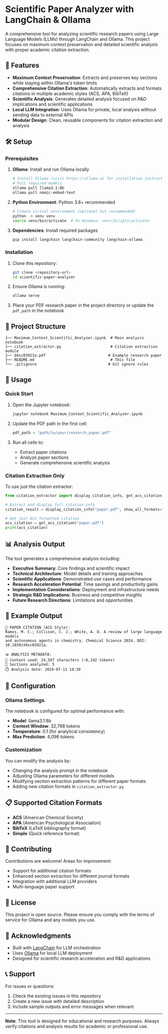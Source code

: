 # Scientific Paper Analyzer with LangChain & Ollama

A comprehensive tool for analyzing scientific research papers using Large Language Models (LLMs) through LangChain and Ollama. This project focuses on maximum context preservation and detailed scientific analysis with proper academic citation extraction.

## 🎯 Features

- **Maximum Context Preservation**: Extracts and preserves key sections while staying within Ollama's token limits
- **Comprehensive Citation Extraction**: Automatically extracts and formats citations in multiple academic styles (ACS, APA, BibTeX)
- **Scientific Analysis**: Generates detailed analysis focused on R&D implications and scientific applications
- **Local LLM Integration**: Uses Ollama for private, local analysis without sending data to external APIs
- **Modular Design**: Clean, reusable components for citation extraction and analysis

## 🛠️ Setup

### Prerequisites

1. **Ollama**: Install and run Ollama locally
   ```bash
   # Install Ollama (visit https://ollama.ai for installation instructions)
   # Pull required models
   ollama pull llama3.1:8b
   ollama pull nomic-embed-text
   ```

2. **Python Environment**: Python 3.8+ recommended
   ```bash
   # Create virtual environment (optional but recommended)
   python -m venv venv
   source venv/bin/activate  # On Windows: venv\Scripts\activate
   ```

3. **Dependencies**: Install required packages
   ```bash
   pip install langchain langchain-community langchain-ollama
   ```

### Installation

1. Clone this repository:
   ```bash
   git clone <repository-url>
   cd scientific-paper-analyzer
   ```

2. Ensure Ollama is running:
   ```bash
   ollama serve
   ```

3. Place your PDF research paper in the project directory or update the `pdf_path` in the notebook

## 📁 Project Structure

```
├── Maximum_Context_Scientific_Analyzer.ipynb  # Main analysis notebook
├── citation_extractor.py                      # Citation extraction module
├── d4sc03921a.pdf                            # Example research paper
├── README.md                                  # This file
└── .gitignore                                # Git ignore rules
```

## 🚀 Usage

### Quick Start

1. Open the Jupyter notebook:
   ```bash
   jupyter notebook Maximum_Context_Scientific_Analyzer.ipynb
   ```

2. Update the PDF path in the first cell:
   ```python
   pdf_path = "path/to/your/research_paper.pdf"
   ```

3. Run all cells to:
   - Extract paper citations
   - Analyze paper sections
   - Generate comprehensive scientific analysis

### Citation Extraction Only

To use just the citation extractor:

```python
from citation_extractor import display_citation_info, get_acs_citation

# Extract and display full citation info
citation_result = display_citation_info("paper.pdf", show_all_formats=True)

# Get just ACS formatted citation
acs_citation = get_acs_citation("paper.pdf")
print(acs_citation)
```

## 📊 Analysis Output

The tool generates a comprehensive analysis including:

- **Executive Summary**: Core findings and scientific impact
- **Technical Architecture**: Model details and training approaches
- **Scientific Applications**: Demonstrated use cases and performance
- **Research Acceleration Potential**: Time savings and productivity gains
- **Implementation Considerations**: Deployment and infrastructure needs
- **Strategic R&D Implications**: Business and competitive insights
- **Future Research Directions**: Limitations and opportunities

## 🎯 Example Output

```
📖 PAPER CITATION (ACS Style):
Ramos, M. C.; Collison, C. J.; White, A. D. A review of large language models 
and autonomous agents in chemistry. Chemical Science 2024. DOI: 10.1039/d4sc03921a.

📊 ANALYSIS METADATA:
🧠 Context used: 24,567 characters (~6,142 tokens)
📄 Sections analyzed: 5
⏱️ Analysis date: 2024-07-11 14:30
```

## 🔧 Configuration

### Ollama Settings

The notebook is configured for optimal performance with:
- **Model**: llama3.1:8b
- **Context Window**: 32,768 tokens
- **Temperature**: 0.1 (for analytical consistency)
- **Max Prediction**: 4,096 tokens

### Customization

You can modify the analysis by:
- Changing the analysis prompt in the notebook
- Adjusting Ollama parameters for different models
- Modifying section extraction patterns for different paper formats
- Adding new citation formats in `citation_extractor.py`

## 📋 Supported Citation Formats

- **ACS** (American Chemical Society)
- **APA** (American Psychological Association)
- **BibTeX** (LaTeX bibliography format)
- **Simple** (Quick reference format)

## 🤝 Contributing

Contributions are welcome! Areas for improvement:
- Support for additional citation formats
- Enhanced section extraction for different journal formats
- Integration with additional LLM providers
- Multi-language paper support

## 📄 License

This project is open source. Please ensure you comply with the terms of service for Ollama and any models you use.

## 🙏 Acknowledgments

- Built with [LangChain](https://github.com/langchain-ai/langchain) for LLM orchestration
- Uses [Ollama](https://ollama.ai) for local LLM deployment
- Designed for scientific research acceleration and R&D applications

## 📞 Support

For issues or questions:
1. Check the existing issues in this repository
2. Create a new issue with detailed description
3. Include sample outputs and error messages when relevant

---

**Note**: This tool is designed for educational and research purposes. Always verify citations and analysis results for academic or professional use.